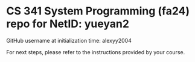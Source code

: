 # CS 341 System Programming (fa24) repo for NetID: yueyan2

GitHub username at initialization time: alexyy2004

For next steps, please refer to the instructions provided by your course.
